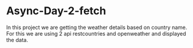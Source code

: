 # Async-Day-2-fetch
In this project we are getting the weather details based on country name. For this we are using 2 api restcountries and openweather and displayed the data.
